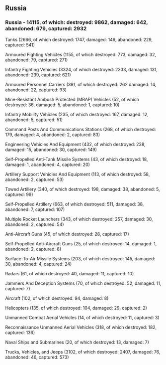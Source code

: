 
 
 ## Russia
 
 ### Russia - 14115, of which: destroyed: 9862, damaged: 642, abandoned: 679, captured: 2932

 

 

 Tanks (2666, of which destroyed: 1747, damaged: 149, abandoned: 229, captured: 541)

 Armoured Fighting Vehicles (1155, of which destroyed: 773, damaged: 32, abandoned: 79, captured: 271)

 Infantry Fighting Vehicles (3324, of which destroyed: 2333, damaged: 131, abandoned: 239, captured: 621)

 Armoured Personnel Carriers (391, of which destroyed: 262 damaged: 14, abandoned: 22, captured: 93)

 Mine-Resistant Ambush Protected (MRAP) Vehicles (52, of which destroyed: 36, damaged: 5, abandoned: 1, captured: 10)

 Infantry Mobility Vehicles (235, of which destroyed: 167, damaged: 12, abandoned: 5, captured: 51)

 Command Posts And Communications Stations (268, of which destroyed: 179, damaged: 4, abandoned: 2, captured: 83)

 Engineering Vehicles And Equipment (432, of which destroyed: 238, damaged: 15, abandoned: 30, captured: 149)

 Self-Propelled Anti-Tank Missile Systems (43, of which destroyed: 18, damaged: 1, abandoned: 4, captured: 20)

 Artillery Support Vehicles And Equipment (113, of which destroyed: 58, abandoned: 2, captured: 53)

 Towed Artillery (340, of which destroyed: 198, damaged: 38, abandoned: 5, captured: 99)

 Self-Propelled Artillery (663, of which destroyed: 511, damaged: 38, abandoned: 7, captured: 107)

 Multiple Rocket Launchers (343, of which destroyed: 257, damaged: 30, abandoned: 2, captured: 54)

 Anti-Aircraft Guns (45, of which destroyed: 28, captured: 17)

 Self-Propelled Anti-Aircraft Guns (25, of which destroyed: 14, damaged: 1, abandoned: 2, captured: 8)

 Surface-To-Air Missile Systems (203, of which destroyed: 145, damaged: 30, abandoned: 4, captured: 24)

 Radars (61, of which destroyed: 40, damaged: 11, captured: 10)

 Jammers And Deception Systems (70, of which destroyed: 52, damaged: 11, captured: 7)

 Aircraft (102, of which destroyed: 94, damaged: 8)

 Helicopters (135, of which destroyed: 104, damaged: 29, captured: 2)

 Unmanned Combat Aerial Vehicles (14, of which destroyed: 11, captured: 3)

 Reconnaissance Unmanned Aerial Vehicles (318, of which destroyed: 182, captured: 136)

 Naval Ships and Submarines (20, of which destroyed: 13, damaged: 7)

 Trucks, Vehicles, and Jeeps (3102, of which destroyed: 2407, damaged: 76, abandoned: 46, captured: 573)

